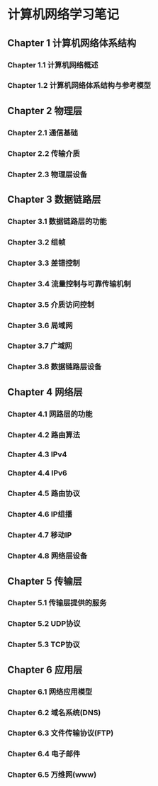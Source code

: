 # 计算机网络学习笔记

## Chapter 1 计算机网络体系结构

### Chapter 1.1 计算机网络概述

### Chapter 1.2 计算机网络体系结构与参考模型

## Chapter 2 物理层

### Chapter 2.1 通信基础

### Chapter 2.2 传输介质

### Chapter 2.3 物理层设备

## Chapter 3 数据链路层

### Chapter 3.1 数据链路层的功能

### Chapter 3.2 组帧

### Chapter 3.3 差错控制

### Chapter 3.4 流量控制与可靠传输机制

### Chapter 3.5 介质访问控制

### Chapter 3.6 局域网

### Chapter 3.7 广域网

### Chapter 3.8 数据链路层设备

## Chapter 4 网络层

### Chapter 4.1 网路层的功能

### Chapter 4.2 路由算法

### Chapter 4.3 IPv4

### Chapter 4.4 IPv6

### Chapter 4.5 路由协议

### Chapter 4.6 IP组播

### Chapter 4.7 移动IP

### Chapter 4.8 网络层设备

## Chapter 5 传输层

### Chapter 5.1 传输层提供的服务

### Chapter 5.2 UDP协议

### Chapter 5.3 TCP协议

## Chapter 6 应用层

### Chapter 6.1 网络应用模型

### Chapter 6.2 域名系统(DNS)

### Chapter 6.3 文件传输协议(FTP)

### Chapter 6.4 电子邮件

### Chapter 6.5 万维网(www)

